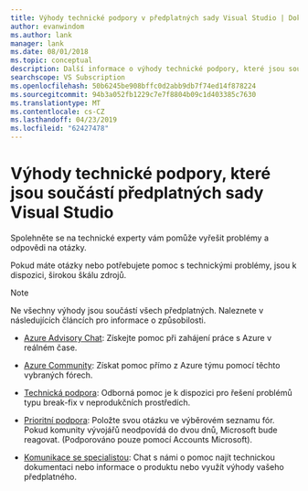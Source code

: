 ```yaml
---
title: Výhody technické podpory v předplatných sady Visual Studio | Dokumentace Microsoftu
author: evanwindom
ms.author: lank
manager: lank
ms.date: 08/01/2018
ms.topic: conceptual
description: Další informace o výhody technické podpory, které jsou součástí předplatných sady Visual Studio
searchscope: VS Subscription
ms.openlocfilehash: 50b6245be908bffc0d2abb9db7f74ed14f878224
ms.sourcegitcommit: 94b3a052fb1229c7e7f8804b09c1d403385c7630
ms.translationtype: MT
ms.contentlocale: cs-CZ
ms.lasthandoff: 04/23/2019
ms.locfileid: "62427478"
---
```

# <a name="technical-support-benefits-included-with-visual-studio-subscriptions"></a>Výhody technické podpory, které jsou součástí předplatných sady Visual Studio

Spolehněte se na technické experty vám pomůže vyřešit problémy a odpovědi na otázky.

Pokud máte otázky nebo potřebujete pomoc s technickými problémy, jsou k dispozici, širokou škálu zdrojů.

> [!NOTE]
> Ne všechny výhody jsou součástí všech předplatných.  Naleznete v následujících článcích pro informace o způsobilosti.

- [Azure Advisory Chat](vs-azure-advisory-chat.md): Získejte pomoc při zahájení práce s Azure v reálném čase.

- [Azure Community](vs-azure-community.md): Získat pomoc přímo z Azure týmu pomocí těchto vybraných fórech.

- [Technická podpora](vs-tech-support.md): Odborná pomoc je k dispozici pro řešení problémů typu break-fix v neprodukčních prostředích.

- [Prioritní podpora](vs-priority-support.md): Položte svou otázku ve výběrovém seznamu fór. Pokud komunity vývojářů neodpovídá do dvou dnů, Microsoft bude reagovat. (Podporováno pouze pomocí Accounts Microsoft).

- [Komunikace se specialistou](vs-concierge-chat.md): Chat s námi o pomoc najít technickou dokumentaci nebo informace o produktu nebo využít výhody vašeho předplatného.
